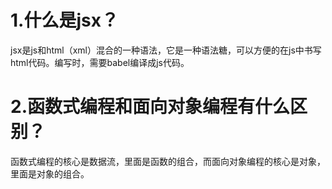 # 1.什么是jsx？
jsx是js和html（xml）混合的一种语法，它是一种语法糖，可以方便的在js中书写html代码。编写时，需要babel编译成js代码。
# 2.函数式编程和面向对象编程有什么区别？
函数式编程的核心是数据流，里面是函数的组合，而面向对象编程的核心是对象，里面是对象的组合。